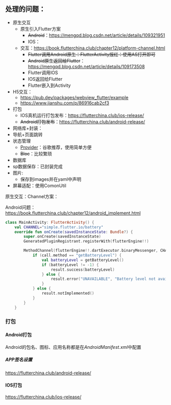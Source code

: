 ## 处理的问题：

* 原生交互
  * 原生引入Flutter方案
    * ~~Android~~：https://mengqd.blog.csdn.net/article/details/109321951
    * IOS：
  * 交互：https://book.flutterchina.club/chapter12/platform-channel.html
    * ~~Flutter调用Android原生：FlutterActivity报红：使用AS打开即可~~
    * ~~Android原生返回给Flutter~~：https://mengqd.blog.csdn.net/article/details/109173508
    * Flutter调用IOS
    * IOS返回给Flutter
    * Flutter嵌入到Activity
* H5交互：
  * https://pub.dev/packages/webview_flutter/example
  * https://www.jianshu.com/p/86916cab2cf3
* 打包
  * IOS真机运行打包发布：https://flutterchina.club/ios-release/
  * ~~Android打包发布~~：https://flutterchina.club/android-release/
* 网络库+封装：
* 导航+页面跳转
* 状态管理
  * [Provider](https://pub.dev/packages/provider)：谷歌推荐，使用简单方便
  * ~~Bloc~~：比较繁琐
* 数据库
* sp数据保存：已封装完成
* 图片:
  * 保存到images并在yaml中声明
* 屏幕适配：使用ComonUtil



原生交互：Channel方案：

Android问题：https://book.flutterchina.club/chapter12/android_implement.html

```kotlin
class MainActivity: FlutterActivity() {
    val CHANNEL="simple.flutter.io/battery"
    override fun onCreate(savedInstanceState: Bundle?) {
        super.onCreate(savedInstanceState)
        GeneratedPluginRegistrant.registerWith(flutterEngine!!)

        MethodChannel(flutterEngine!!.dartExecutor.binaryMessenger, CHANNEL).setMethodCallHandler { call, result ->
            if (call.method == "getBatteryLevel") {
                val batteryLevel = getBatteryLevel()
                if (batteryLevel != -1) {
                    result.success(batteryLevel)
                } else {
                    result.error("UNAVAILABLE", "Battery level not available.", null)
                }
            } else {
                result.notImplemented()
            }
        }
    }
```



### 打包

#### Android打包

Android的包名、图标、应用名称都是在*AndroidManifest.xml*中配置

##### APP签名设置

https://flutterchina.club/android-release/

#### IOS打包

https://flutterchina.club/ios-release/